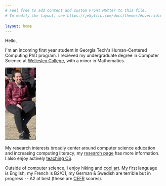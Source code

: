 ```yaml
---
# Feel free to add content and custom Front Matter to this file.
# To modify the layout, see https://jekyllrb.com/docs/themes/#overriding-theme-defaults

layout: home
---
```


Hello, 

I'm an incoming first year student in Georgia Tech's Human-Centered Computing PhD program. I recieved my undergraduate degree in Computer Science at [Wellesley College](https://www.wellesley.edu/cs), with a minor in Mathematics.

<div style="text-align: left, border:10px"><img src="/images/annabel.png" width="100" /></div>

My research interests broadly center around computer science education and increasing computing literacy; my [research page](https://annabelrothschild.com/research/) has more information. I also enjoy actively [teaching CS](https://annabelrothschild.com/teaching/).

Outside of computer science, I enjoy hiking and [cool art](https://annabelrothschild.com/personal/art/). My first language is English, my French is B2/C1, my German & Swedish are terrible but in progress -- A2 at best (these are [CEFR](https://en.wikipedia.org/wiki/Common_European_Framework_of_Reference_for_Languages) scores).





